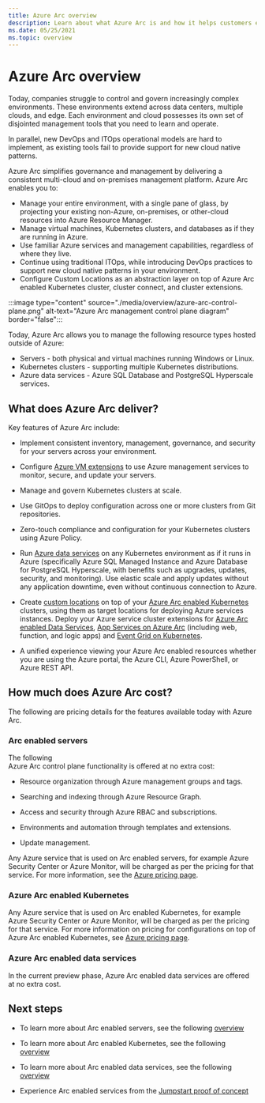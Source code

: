 ```yaml
---
title: Azure Arc overview
description: Learn about what Azure Arc is and how it helps customers enable management and governance of their hybrid resources with other Azure services and features.
ms.date: 05/25/2021
ms.topic: overview
---
```


# Azure Arc overview

Today, companies struggle to control and govern increasingly complex environments. These environments extend across data centers, multiple clouds, and edge. Each environment and cloud possesses its own set of disjointed management tools that you need to learn and operate.

In parallel, new DevOps and ITOps operational models are hard to implement, as existing tools fail to provide support for new cloud native patterns.

Azure Arc simplifies governance and management by delivering a consistent multi-cloud and on-premises management platform. Azure Arc enables you to:
* Manage your entire environment, with a single pane of glass, by projecting your existing non-Azure, on-premises, or other-cloud resources into Azure Resource Manager. 
* Manage virtual machines, Kubernetes clusters, and databases as if they are running in Azure. 
* Use familiar Azure services and management capabilities, regardless of where they live. 
* Continue using traditional ITOps, while introducing DevOps practices to support new cloud native patterns in your environment.
* Configure Custom Locations as an abstraction layer on top of Azure Arc enabled Kubernetes cluster, cluster connect, and cluster extensions.  

:::image type="content" source="./media/overview/azure-arc-control-plane.png" alt-text="Azure Arc management control plane diagram" border="false":::

Today, Azure Arc allows you to manage the following resource types hosted outside of Azure:

* Servers - both physical and virtual machines running Windows or Linux.
* Kubernetes clusters - supporting multiple Kubernetes distributions.
* Azure data services - Azure SQL Database and PostgreSQL Hyperscale services.

## What does Azure Arc deliver?

Key features of Azure Arc include:

* Implement consistent inventory, management, governance, and security for your servers across your environment.

* Configure [Azure VM extensions](./servers/manage-vm-extensions.md) to use Azure management services to monitor, secure, and update your servers.

* Manage and govern Kubernetes clusters at scale.

* Use GitOps to deploy configuration across one or more clusters from Git repositories.

*  Zero-touch compliance and configuration for your Kubernetes clusters using Azure Policy.

* Run [Azure data services](../azure-arc/kubernetes/custom-locations.md) on any Kubernetes environment as if it runs in Azure (specifically Azure SQL Managed Instance and Azure Database for PostgreSQL Hyperscale, with benefits such as upgrades, updates, security, and monitoring). Use elastic scale and apply updates without any application downtime, even without continuous connection to Azure.

* Create [custom locations](./kubernetes/custom-locations.md) on top of your [Azure Arc enabled Kubernetes](./kubernetes/overview.md) clusters, using them as target locations for deploying Azure services instances. Deploy your Azure service cluster extensions for [Azure Arc enabled Data Services](./data/deploy-data-controller-direct-mode.md), [App Services on Azure Arc](../app-service/overview-arc-integration.md) (including web, function, and logic apps) and [Event Grid on Kubernetes](../../event-grid/kubernetes/overview.md). 

* A unified experience viewing your Azure Arc enabled resources whether you are using the Azure portal, the Azure CLI, Azure PowerShell, or Azure REST API.

## How much does Azure Arc cost?

The following are pricing details for the features available today with Azure Arc.

### Arc enabled servers

The following Azure Arc control plane functionality is offered at no extra cost:

* Resource organization through Azure management groups and tags.

* Searching and indexing through Azure Resource Graph.

* Access and security through Azure RBAC and subscriptions.

* Environments and automation through templates and extensions.

* Update management.

Any Azure service that is used on Arc enabled servers, for example Azure Security Center or Azure Monitor, will be charged as per the pricing for that service. For more information, see the [Azure pricing page](https://azure.microsoft.com/pricing/).

### Azure Arc enabled Kubernetes

Any Azure service that is used on Arc enabled Kubernetes, for example Azure Security Center or Azure Monitor, will be charged as per the pricing for that service. For more information on pricing for configurations on top of Azure Arc enabled Kubernetes, see [Azure pricing page](https://azure.microsoft.com/pricing/).

### Azure Arc enabled data services

In the current preview phase, Azure Arc enabled data services are offered at no extra cost.

## Next steps

* To learn more about Arc enabled servers, see the following [overview](./servers/overview.md)

* To learn more about Arc enabled Kubernetes, see the following [overview](./kubernetes/overview.md)

* To learn more about Arc enabled data services, see the following [overview](https://azure.microsoft.com/services/azure-arc/hybrid-data-services/)

* Experience Arc enabled services from the [Jumpstart proof of concept](https://azurearcjumpstart.io/azure_arc_jumpstart/)
